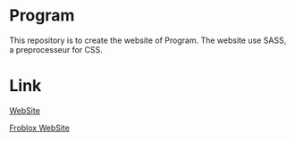 # Program

This repository is to create the website of Program.
The website use SASS, a preprocesseur for CSS.

# Link

[WebSite](https://program132.github.io/home.html)

[Froblox WebSite]()